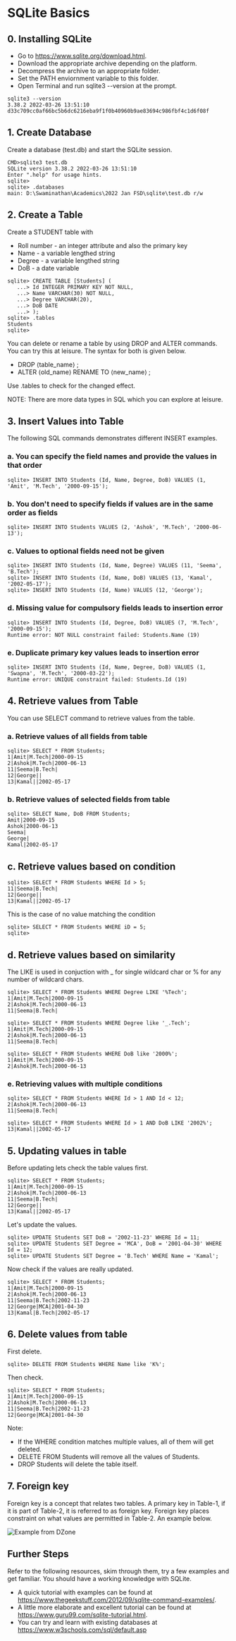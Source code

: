 # SQLite Basics

## 0. Installing SQLite

- Go to https://www.sqlite.org/download.html.
- Download the appropriate archive depending on the platform.
- Decompress the archive to an appropriate folder.
- Set the PATH enviornment variable to this folder.
- Open Terminal and run sqlite3 --version at the prompt.
```
sqlite3 --version
3.38.2 2022-03-26 13:51:10 d33c709cc0af66bc5b6dc6216eba9f1f0b40960b9ae83694c986fbf4c1d6f08f
```

## 1. Create Database
Create a database (test.db) and start the SQLite session.

```
CMD>sqlite3 test.db
SQLite version 3.38.2 2022-03-26 13:51:10
Enter ".help" for usage hints.
sqlite>
sqlite> .databases
main: D:\Swaminathan\Academics\2022 Jan FSD\sqlite\test.db r/w
```

## 2. Create a Table
Create a STUDENT table with
* Roll number - an integer attribute and also the primary key
* Name - a variable lengthed string
* Degree - a variable lengthed string
* DoB - a date variable

```
sqlite> CREATE TABLE [Students] (
   ...> Id INTEGER PRIMARY KEY NOT NULL,
   ...> Name VARCHAR(30) NOT NULL,
   ...> Degree VARCHAR(20),
   ...> DoB DATE
   ...> );
sqlite> .tables
Students
sqlite>
```

You can delete or rename a table by using DROP and ALTER commands. You can try this at leisure. The syntax for both is given below.
* DROP &langle;table_name&rangle; ;
* ALTER &langle;old_name&rangle; RENAME TO &langle;new_name&rangle; ;

Use .tables to check for the changed effect.

NOTE: There are more data types in SQL which you can explore at leisure.

## 3. Insert Values into Table
The following SQL commands demonstrates different INSERT examples.

### a. You can specify the field names and provide the values in that order
```
sqlite> INSERT INTO Students (Id, Name, Degree, DoB) VALUES (1, 'Amit', 'M.Tech', '2000-09-15');
```

### b. You don't need to specify fields if values are in the same order as fields
```
sqlite> INSERT INTO Students VALUES (2, 'Ashok', 'M.Tech', '2000-06-13');
```
### c. Values to optional fields need not be given
```
sqlite> INSERT INTO Students (Id, Name, Degree) VALUES (11, 'Seema', 'B.Tech');
sqlite> INSERT INTO Students (Id, Name, DoB) VALUES (13, 'Kamal', '2002-05-17');
sqlite> INSERT INTO Students (Id, Name) VALUES (12, 'George');
```
### d. Missing value for compulsory fields leads to insertion error
```
sqlite> INSERT INTO Students (Id, Degree, DoB) VALUES (7, 'M.Tech', '2000-09-15');
Runtime error: NOT NULL constraint failed: Students.Name (19)
```

### e. Duplicate primary key values leads to insertion error
```
sqlite> INSERT INTO Students (Id, Name, Degree, DoB) VALUES (1, 'Swapna', 'M.Tech', '2000-03-22');
Runtime error: UNIQUE constraint failed: Students.Id (19)
```

## 4. Retrieve values from Table

You can use SELECT command to retrieve values from the table.

### a. Retrieve values of all fields from table
```
sqlite> SELECT * FROM Students;
1|Amit|M.Tech|2000-09-15
2|Ashok|M.Tech|2000-06-13
11|Seema|B.Tech|
12|George||
13|Kamal||2002-05-17
```

### b. Retrieve values of selected fields from table
```
sqlite> SELECT Name, DoB FROM Students;
Amit|2000-09-15
Ashok|2000-06-13
Seema|
George|
Kamal|2002-05-17
```

## c. Retrieve values based on condition

```
sqlite> SELECT * FROM Students WHERE Id > 5;
11|Seema|B.Tech|
12|George||
13|Kamal||2002-05-17
```

This is the case of no value matching the condition
```
sqlite> SELECT * FROM Students WHERE iD = 5;
sqlite>
```

## d. Retrieve values based on similarity
The LIKE is used in conjuction with _ for single wildcard char or % for any number of wildcard chars.

```
sqlite> SELECT * FROM Students WHERE Degree LIKE '%Tech';
1|Amit|M.Tech|2000-09-15
2|Ashok|M.Tech|2000-06-13
11|Seema|B.Tech|

sqlite> SELECT * FROM Students WHERE Degree like '_.Tech';
1|Amit|M.Tech|2000-09-15
2|Ashok|M.Tech|2000-06-13
11|Seema|B.Tech|

sqlite> SELECT * FROM Students WHERE DoB like '2000%';
1|Amit|M.Tech|2000-09-15
2|Ashok|M.Tech|2000-06-13
```

### e. Retrieving values with multiple conditions

```
sqlite> SELECT * FROM Students WHERE Id > 1 AND Id < 12;
2|Ashok|M.Tech|2000-06-13
11|Seema|B.Tech|

sqlite> SELECT * FROM Students WHERE Id > 1 AND DoB LIKE '2002%';
13|Kamal||2002-05-17
```

## 5. Updating values in table

Before updating lets check the table values first.
```
sqlite> SELECT * FROM Students;
1|Amit|M.Tech|2000-09-15
2|Ashok|M.Tech|2000-06-13
11|Seema|B.Tech|
12|George||
13|Kamal||2002-05-17
```
Let's update the values.
```
sqlite> UPDATE Students SET DoB = '2002-11-23' WHERE Id = 11;
sqlite> UPDATE Students SET Degree = 'MCA', DoB = '2001-04-30' WHERE Id = 12;
sqlite> UPDATE Students SET Degree = 'B.Tech' WHERE Name = 'Kamal';
```
Now check if the values are really updated.
```
sqlite> SELECT * FROM Students;
1|Amit|M.Tech|2000-09-15
2|Ashok|M.Tech|2000-06-13
11|Seema|B.Tech|2002-11-23
12|George|MCA|2001-04-30
13|Kamal|B.Tech|2002-05-17
```

## 6. Delete values from table

First delete.
```
sqlite> DELETE FROM Students WHERE Name like 'K%';
```
Then check.
```
sqlite> SELECT * FROM Students;
1|Amit|M.Tech|2000-09-15
2|Ashok|M.Tech|2000-06-13
11|Seema|B.Tech|2002-11-23
12|George|MCA|2001-04-30
```
Note:
* If the WHERE condition matches multiple values, all of them will get deleted.
* DELETE FROM Students will remove all the values of Students.
* DROP Students will delete the table itself.

## 7. Foreign key

Foreign key is a concept that relates two tables. A primary key in Table-1, if it is part of Table-2, it is referred to as foreign key. Foreign key places constraint on what values are permitted in Table-2. An example below.

![Example from DZone](https://dz2cdn1.dzone.com/storage/temp/13098161-foreign-key-2.png)

## Further Steps

Refer to the following resources, skim through them, try a few examples and get familiar. You should have a working knowledge with SQLite.

* A quick tutorial with examples can be found at https://www.thegeekstuff.com/2012/09/sqlite-command-examples/.
* A little more elaborate and excellent tutorial can be found at https://www.guru99.com/sqlite-tutorial.html.
* You can try and learn with existing databases at https://www.w3schools.com/sql/default.asp
